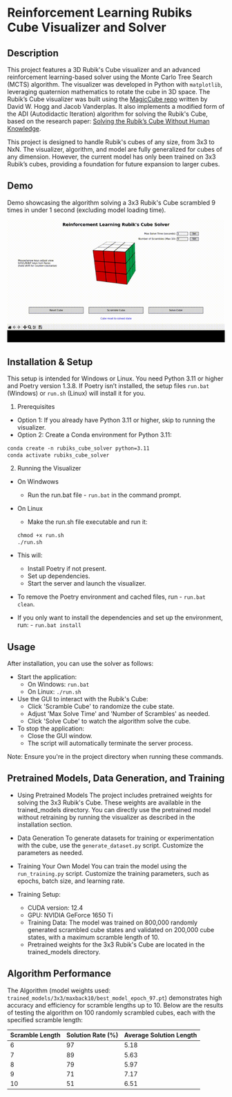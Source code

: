 # Reinforcement Learning Rubiks Cube Visualizer and Solver

## Description
This project features a 3D Rubik's Cube visualizer and an advanced reinforcement learning-based solver using the Monte Carlo Tree Search (MCTS) algorithm. The visualizer was developed in Python with `matplotlib`, leveraging quaternion mathematics to rotate the cube in 3D space. The Rubik’s Cube visualizer was built using the [MagicCube repo](https://github.com/davidwhogg/MagicCube/tree/master) written by David W. Hogg and Jacob Vanderplas. It also implements a modified form of the ADI (Autodidactic Iteration) algorithm for solving the Rubik's Cube, based on the research paper: [Solving the Rubik’s Cube Without Human Knowledge](https://arxiv.org/abs/1805.07470).

This project is designed to handle Rubik's cubes of any size, from 3x3 to NxN. The visualizer, algorithm, and model are fully generalized for cubes of any dimension. However, the current model has only been trained on 3x3 Rubik’s cubes, providing a foundation for future expansion to larger cubes.

## Demo
Demo showcasing the algorithm solving a 3x3 Rubik's Cube scrambled 9 times in under 1 second (excluding model loading time).

![Rubik's Cube Demo](Demo/output.gif)

## Installation & Setup
This setup is intended for Windows or Linux. You need Python 3.11 or higher and Poetry version 1.3.8. If Poetry isn’t installed, the setup files `run.bat` (Windows) or `run.sh` (Linux) will install it for you.

1. Prerequisites
  - Option 1: If you already have Python 3.11 or higher, skip to running the visualizer.
  - Option 2: Create a Conda environment for Python 3.11:
```
conda create -n rubiks_cube_solver python=3.11
conda activate rubiks_cube_solver
```

2. Running the Visualizer
  - On Windwows
    - Run the run.bat file - `run.bat` in the command prompt.

  - On Linux
    - Make the run.sh file executable and run it:
    ```
    chmod +x run.sh
    ./run.sh
    ```   
  - This will:
      - Install Poetry if not present.
      - Set up dependencies.
      - Start the server and launch the visualizer.

  - To remove the Poetry environment and cached files, run - `run.bat clean`.
  - If you only want to install the dependencies and set up the environment, run: - `run.bat install`

## Usage
After installation, you can use the solver as follows:
- Start the application:
  - On Windows: `run.bat`
  - On Linux: `./run.sh`   
- Use the GUI to interact with the Rubik's Cube:
  - Click 'Scramble Cube' to randomize the cube state.
  - Adjust 'Max Solve Time' and 'Number of Scrambles' as needed.
  - Click 'Solve Cube' to watch the algorithm solve the cube.
- To stop the application:
  - Close the GUI window.
  - The script will automatically terminate the server process.

Note: Ensure you're in the project directory when running these commands.

## Pretrained Models, Data Generation, and Training

- Using Pretrained Models
The project includes pretrained weights for solving the 3x3 Rubik's Cube. These weights are available in the trained_models directory. You can directly use the pretrained model without retraining by running the visualizer as described in the installation section.

- Data Generation
To generate datasets for training or experimentation with the cube, use the `generate_dataset.py` script. Customize the parameters as needed.

- Training Your Own Model
You can train the model using the `run_training.py` script. Customize the training parameters, such as epochs, batch size, and learning rate.

- Training Setup:
  - CUDA version: 12.4
  - GPU: NVIDIA GeForce 1650 Ti
  - Training Data: The model was trained on 800,000 randomly generated scrambled cube states and validated on 200,000 cube states, with a maximum scramble length of 10.
  - Pretrained weights for the 3x3 Rubik's Cube are located in the trained_models directory.

## Algorithm Performance
The Algorithm (model weights used: `trained_models/3x3/maxback10/best_model_epoch_97.pt`) demonstrates high accuracy and efficiency for scramble lengths up to 10. Below are the results of testing the algorithm on 100 randomly scrambled cubes, each with the specified scramble length:

| Scramble Length | Solution Rate (%)	| Average Solution Length |
|-----------------|-------------------|-------------------------|
|6	|97|	5.18|
|7	|89|	5.63|
|8	|79|	5.97|
|9  |71|	7.17|
|10 |51|	6.51|


